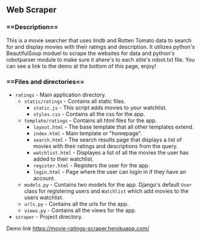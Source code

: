 ## Web Scraper

### ==Description==</h3>
This is a movie searcher that uses Imdb and Rotten Tomato data to search for and display movies with their ratings and description. It utilizes python's BeautifulSoup moduel to scrape the websites for data and python's robotparser module to make sure it ahere's to each stite's robot.txt file. You can see a link to the demo at the bottom of this page, enjoy!

### ==Files and directories==
- `ratings` - Main application directory.
  - `static/ratings` - Contains all static files.
    - `static.js` - This script adds movies to your watchlist.
    - `styles.css` - Contains all the css for the app.
  - `template/ratings` - Contains all html files for the app.
    - `layout.html` - The base template that all other templates extend.
    - `index.html` - Main template or "homepage".
    - `search.html` - The search results page that displays a list of movies with their ratings and descriptions from the query.
    - `watchlist.html` - Displayes a list of all the movies the user has added to their watchlist.
    - `register.html` - Registers the user for the app.
    - `login.html` - Page where the user can login in if they have an account.
  - `models.py` - Contains two models for the app. Django's default `User` class for registering users and `Watchlist` which add movies to the users watchlist.
  - `urls.py` - Contains all the urls for the app.
  - `views.py` - Contains all the views for the app.
- `scraper` - Project directory.

Demo link https://movie-ratings-scraper.herokuapp.com/